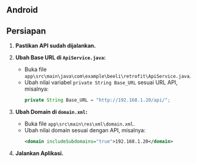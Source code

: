 Android
-
## Persiapan

1. **Pastikan API sudah dijalankan.**

2. **Ubah Base URL di `ApiService.java`:**
   - Buka file `app\src\main\java\com\example\beeli\retrofit\ApiService.java`.
   - Ubah nilai variabel `private String Base_URL` sesuai URL API, misalnya:
     ```java
     private String Base_URL = "http://192.168.1.20/api/";
     ```

3. **Ubah Domain di `domain.xml`:**
   - Buka file `app\src\main\res\xml\domain.xml`.
   - Ubah nilai domain sesuai dengan API, misalnya:
     ```xml
     <domain includeSubdomains="true">192.168.1.20</domain>
     ```

4. **Jalankan Aplikasi.**